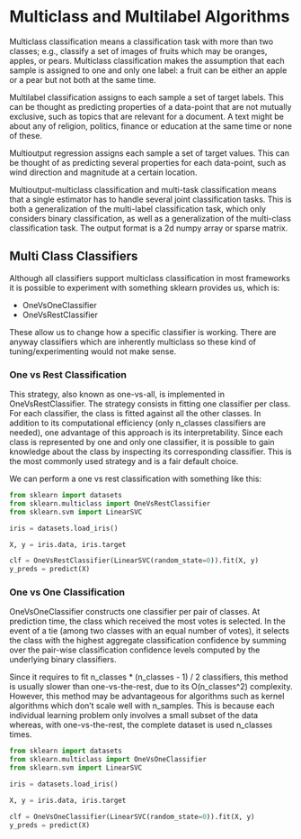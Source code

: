 # Multiclass and Multilabel Algorithms

Multiclass classification means a classification task with more than two
classes; e.g., classify a set of images of fruits which may be oranges, apples,
or pears. Multiclass classification makes the assumption that each sample is
assigned to one and only one label: a fruit can be either an apple or a pear but
not both at the same time.

Multilabel classification assigns to each sample a set of target labels. This
can be thought as predicting properties of a data-point that are not mutually
exclusive, such as topics that are relevant for a document. A text might be
about any of religion, politics, finance or education at the same time or none
of these.

Multioutput regression assigns each sample a set of target values. This can be
thought of as predicting several properties for each data-point, such as wind
direction and magnitude at a certain location.

Multioutput-multiclass classification and multi-task classification means that a
single estimator has to handle several joint classification tasks. This is both
a generalization of the multi-label classification task, which only considers
binary classification, as well as a generalization of the multi-class
classification task. The output format is a 2d numpy array or sparse matrix.

## Multi Class Classifiers


Although all classifiers support multiclass classification in most frameworks
it is possible to experiment with something sklearn provides us, which is:

* OneVsOneClassifier
* OneVsRestClassifier

These allow us to change how a specific classifier is working.
There are anyway classifiers which are inherently multiclass so these kind of
tuning/experimenting would not make sense.


### One vs Rest Classification

This strategy, also known as one-vs-all, is implemented in OneVsRestClassifier.
The strategy consists in fitting one classifier per class. For each classifier,
the class is fitted against all the other classes. In addition to its
computational efficiency (only n_classes classifiers are needed), one advantage
of this approach is its interpretability. Since each class is represented by one
and only one classifier, it is possible to gain knowledge about the class by
inspecting its corresponding classifier. This is the most commonly used strategy
and is a fair default choice.

We can perform a one vs rest classification with something like this:
```python
from sklearn import datasets
from sklearn.multiclass import OneVsRestClassifier
from sklearn.svm import LinearSVC

iris = datasets.load_iris()

X, y = iris.data, iris.target

clf = OneVsRestClassifier(LinearSVC(random_state=0)).fit(X, y)
y_preds = predict(X) 
```

### One vs One Classification


OneVsOneClassifier constructs one classifier per pair of classes. At prediction
time, the class which received the most votes is selected. In the event of a tie
(among two classes with an equal number of votes), it selects the class with the
highest aggregate classification confidence by summing over the pair-wise
classification confidence levels computed by the underlying binary classifiers.

Since it requires to fit n_classes * (n_classes - 1) / 2 classifiers, this
method is usually slower than one-vs-the-rest, due to its O(n_classes^2)
complexity. However, this method may be advantageous for algorithms such as
kernel algorithms which don’t scale well with n_samples. This is because each
individual learning problem only involves a small subset of the data whereas,
with one-vs-the-rest, the complete dataset is used n_classes times.

```python
from sklearn import datasets
from sklearn.multiclass import OneVsOneClassifier
from sklearn.svm import LinearSVC

iris = datasets.load_iris()

X, y = iris.data, iris.target

clf = OneVsOneClassifier(LinearSVC(random_state=0)).fit(X, y)
y_preds = predict(X) 

```






